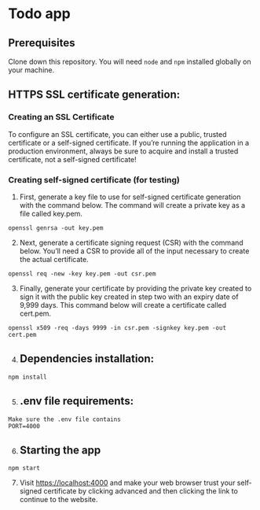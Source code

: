 # Todo app
## Prerequisites
Clone down this repository. You will need `node` and `npm` installed globally on your machine.  
## HTTPS SSL certificate generation:
### Creating an SSL Certificate
To configure an SSL certificate, you can either use a public, trusted certificate or a self-signed certificate. 
If you’re running the application in a production environment, always be sure to acquire and install a trusted certificate, not a self-signed certificate!

### Creating self-signed certificate (for testing)
1. First, generate a key file to use for self-signed certificate generation with the command below. The command will create a private key as a file called key.pem.
```
openssl genrsa -out key.pem
```

2. Next, generate a certificate signing request (CSR) with the command below. You’ll need a CSR to provide all of the input necessary to create the actual certificate.
```
openssl req -new -key key.pem -out csr.pem
```
3. Finally, generate your certificate by providing the private key created to sign it with the public key created in step two with an expiry date of 9,999 days. This command below will create a certificate called cert.pem.
```
openssl x509 -req -days 9999 -in csr.pem -signkey key.pem -out cert.pem
```
4. ## Dependencies installation:
```
npm install
```
5. ## .env file requirements:
```
Make sure the .env file contains 
PORT=4000
```
6. ## Starting the app
```
npm start
``` 

7. Visit [https://localhost:4000](https://localhost:4000) and make your web browser trust your self-signed certificate by clicking advanced and then clicking the link to continue to the website.